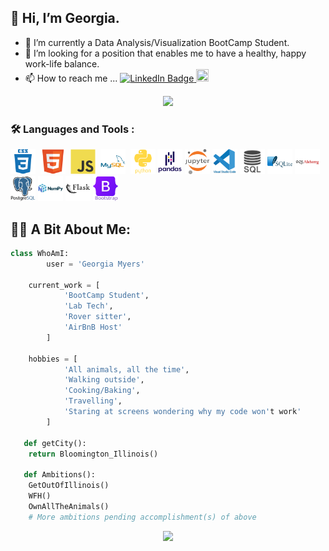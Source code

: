 ## 👋 Hi, I’m Georgia.
- 🍎 I’m currently a Data Analysis/Visualization BootCamp Student.
- 👀 I’m looking for a position that enables me to have a healthy, happy work-life balance.
- 📫 How to reach me ...
  <a href="https://www.linkedin.com/in/georgia-myers/">
    <img src="https://img.shields.io/badge/LinkedIn-blue?style=plastic&logo=linkedin&logoColor=white" alt="LinkedIn Badge"/>
  </a>
  <a href="mailto:GMyers95@live.com">
  <img src="https://github.com/PlanetWilson/Office365icons/blob/master/Outlook_OfficeCore10_32x_24x_20x_16x_01-22-2019.svg" width="20" height="20"/>
  </a>
  
<div id="header" align="center">
<img src="https://media.giphy.com/media/WUlplcMpOCEmTGBtBW/giphy.gif" width="100">
</div>

### :hammer_and_wrench: Languages and Tools :
<div>
  <img src="https://github.com/devicons/devicon/blob/master/icons/css3/css3-plain-wordmark.svg"  title="CSS3" alt="CSS" width="40" height="40"/>&nbsp;
  <img src="https://github.com/devicons/devicon/blob/master/icons/html5/html5-original.svg" title="HTML5" alt="HTML" width="40" height="40"/>&nbsp;
  <img src="https://github.com/devicons/devicon/blob/master/icons/javascript/javascript-original.svg" title="JavaScript" alt="JavaScript" width="40" height="40"/>&nbsp;
  <img src="https://github.com/devicons/devicon/blob/master/icons/mysql/mysql-original-wordmark.svg" title="MySQL"  alt="MySQL" width="40" height="40"/>&nbsp;
  <img src="https://github.com/devicons/devicon/blob/master/icons/python/python-plain-wordmark.svg" title="Python" alt="Python" width="40" height="40"/>
  <img src="https://github.com/devicons/devicon/blob/master/icons/pandas/pandas-original-wordmark.svg" title="Pandas" alt="Pandas" width="40" height="40"/>
  <img src="https://github.com/devicons/devicon/blob/master/icons/jupyter/jupyter-original-wordmark.svg" title="Jupyter" alt="Jupyter" width="40" height="40"/>
  <img src="https://github.com/devicons/devicon/blob/master/icons/vscode/vscode-original-wordmark.svg" title="VSCode" alt="VSCode" width="40" height="40"/>
  <img src="https://github.com/ejw-data/ejw-data/blob/main/images/sql-icon.png" title= "SQL" alt="SQL" width="40" height="40"/>
  <img src="https://github.com/devicons/devicon/blob/master/icons/sqlite/sqlite-original-wordmark.svg" title="SQLite" alt="SQLite" width="40" height="40"/>
  <img src="https://github.com/devicons/devicon/blob/master/icons/sqlalchemy/sqlalchemy-original-wordmark.svg" title="SQLAlchemy" alt="SQLAlchemy" width="40" height="40"/>
  <img src="https://github.com/devicons/devicon/blob/master/icons/postgresql/postgresql-original-wordmark.svg" title="PostgreSQL" alt="PostgreSQL" width="40" height="40"/>
  <img src="https://github.com/devicons/devicon/blob/master/icons/numpy/numpy-original-wordmark.svg" title="NumPy" alt="NumPy" widht="40" height="40"/>
  <img src="https://github.com/devicons/devicon/blob/master/icons/flask/flask-original-wordmark.svg" title="Flask" alt="Flask" width="40" height="40"/>
  <img src="https://github.com/devicons/devicon/blob/master/icons/bootstrap/bootstrap-original-wordmark.svg" title="Bootstrap" alt="Bootstrap" width="40" height="40"/>
  
</div>

## :woman_technologist: A Bit About Me:
``` python
class WhoAmI:
        user = 'Georgia Myers'

   	current_work = [
   			'BootCamp Student',
   			'Lab Tech',
   			'Rover sitter',
   			'AirBnB Host'
   		]
      
   	hobbies = [
   			'All animals, all the time',
   			'Walking outside',
   			'Cooking/Baking',
   			'Travelling',
   			'Staring at screens wondering why my code won't work'
   		] 
   
   def getCity():
   	return Bloomington_Illinois()
   
   def Ambitions():
   	GetOutOfIllinois()
   	WFH()
   	OwnAllTheAnimals()
   	# More ambitions pending accomplishment(s) of above
   ```
   
   <div id="header" align="center">
   <img src="http://cdn.shopify.com/s/files/1/0082/0733/5475/products/NoIdeaSticker_1.png?v=1614265161" width="200"/>
</div>

<div id="header" align="center">
  <img src="https://komarev.com/ghpvc/?username=GMyers95&style=flat-square&color=blue" alt=""/>
  </div>
  <!-- https://www.sitepoint.com/github-profile-readme/ >
<!-- https://github.com/MarikIshtar007/MarikIshtar007/blob/master/README.md >
<!-- https://martinheinz.dev/blog/29 >
